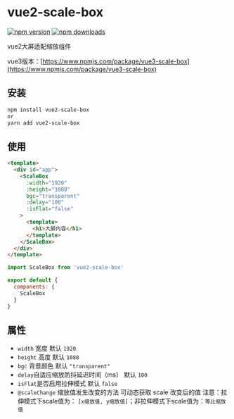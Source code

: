 # vue2-scale-box

[![npm version](https://img.shields.io/npm/v/vue2-scale-box.svg?logo=npm&style=flat-square)](https://www.npmjs.com/package/vue2-scale-box)
[![npm downloads](https://img.shields.io/npm/dt/vue2-scale-box.svg?style=flat-square)](https://www.npmjs.com/package/vue2-scale-box)

vue2大屏适配缩放组件

vue3版本：[https://www.npmjs.com/package/vue3-scale-box](https://www.npmjs.com/package/vue3-scale-box)

## 安装
```bash
npm install vue2-scale-box
or
yarn add vue2-scale-box
```

## 使用
```html
<template>
  <div id="app">
    <ScaleBox
      :width="1920"
      :height="1080"
      bgc="transparent"
      :delay="100"
      :isFlat="false"
    >
      <template>
        <h1>大屏内容</h1>
      </template>
    </ScaleBox>
  </div>
</template>
```

``` javascript
import ScaleBox from 'vue2-scale-box'

export default {
  components: {
    ScaleBox
  }
}
```

## 属性
- ` width ` 宽度 默认 ` 1920 `
- ` height ` 高度 默认 ` 1080 `
- ` bgc ` 背景颜色 默认 ` "transparent" `
- ` delay `自适应缩放防抖延迟时间（ms） 默认 ` 100 `
- ` isFlat `是否启用拉伸模式 默认 ` false `
- ` @scaleChange `  缩放值发生改变的方法 可动态获取 scale 改变后的值  注意：拉伸模式下scale值为： ` [x缩放值, y缩放值] `；非拉伸模式下scale值为：` 等比缩放值 `

